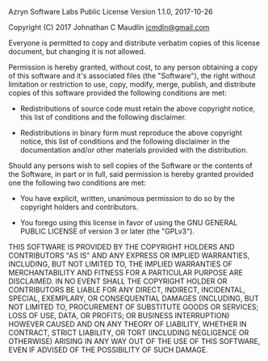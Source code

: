 Azryn Software Labs Public License
Version 1.1.0, 2017-10-26

Copyright (C) 2017 Johnathan C Maudlin <jcmdln@gmail.com>

Everyone is permitted to copy and distribute verbatim copies of this
license document, but changing it is not allowed.

Permission is hereby granted, without cost, to any person obtaining a
copy of this software and it's associated files (the "Software"), the
right without limitation or restriction to use, copy, modify, merge,
publish, and distribute copies of this software provided the following
conditions are met:

* Redistributions of source code must retain the above copyright
  notice, this list of conditions and the following disclaimer.

* Redistributions in binary form must reproduce the above copyright
  notice, this list of conditions and the following disclaimer in the
  documentation and/or other materials provided with the distribution.

Should any persons wish to sell copies of the Software or the contents
of the Software, in part or in full, said permission is hereby granted
provided one the following two conditions are met:

* You have explicit, written, unanimous permission to do so by the
  copyright holders and contributors.

* You forego using this license in favor of using the GNU GENERAL
  PUBLIC LICENSE of version 3 or later (the "GPLv3").

THIS SOFTWARE IS PROVIDED BY THE COPYRIGHT HOLDERS AND CONTRIBUTORS
"AS IS" AND ANY EXPRESS OR IMPLIED WARRANTIES, INCLUDING, BUT NOT
LIMITED TO, THE IMPLIED WARRANTIES OF MERCHANTABILITY AND FITNESS FOR A
PARTICULAR PURPOSE ARE DISCLAIMED. IN NO EVENT SHALL THE COPYRIGHT
HOLDER OR CONTRIBUTORS BE LIABLE FOR ANY DIRECT, INDIRECT, INCIDENTAL,
SPECIAL, EXEMPLARY, OR CONSEQUENTIAL DAMAGES (INCLUDING, BUT NOT
LIMITED TO, PROCUREMENT OF SUBSTITUTE GOODS OR SERVICES; LOSS OF USE,
DATA, OR PROFITS; OR BUSINESS INTERRUPTION) HOWEVER CAUSED AND ON ANY
THEORY OF LIABILITY, WHETHER IN CONTRACT, STRICT LIABILITY, OR TORT
(INCLUDING NEGLIGENCE OR OTHERWISE) ARISING IN ANY WAY OUT OF THE USE
OF THIS SOFTWARE, EVEN IF ADVISED OF THE POSSIBILITY OF SUCH DAMAGE.
